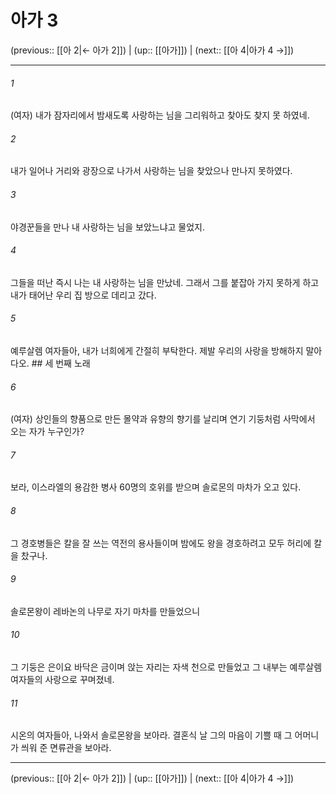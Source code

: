 # 아가 3

(previous:: [[아 2|← 아가 2]]) | (up:: [[아가]]) | (next:: [[아 4|아가 4 →]])

***




###### 1 

(여자) 내가 잠자리에서 밤새도록 사랑하는 님을 그리워하고 찾아도 찾지 못 하였네. 



###### 2 

내가 일어나 거리와 광장으로 나가서 사랑하는 님을 찾았으나 만나지 못하였다. 



###### 3 

야경꾼들을 만나 내 사랑하는 님을 보았느냐고 물었지. 



###### 4 

그들을 떠난 즉시 나는 내 사랑하는 님을 만났네. 그래서 그를 붙잡아 가지 못하게 하고 내가 태어난 우리 집 방으로 데리고 갔다. 



###### 5 

예루살렘 여자들아, 내가 너희에게 간절히 부탁한다. 제발 우리의 사랑을 방해하지 말아다오. ## 세 번째 노래 



###### 6 

(여자) 상인들의 향품으로 만든 몰약과 유향의 향기를 날리며 연기 기둥처럼 사막에서 오는 자가 누구인가? 



###### 7 

보라, 이스라엘의 용감한 병사 60명의 호위를 받으며 솔로몬의 마차가 오고 있다. 



###### 8 

그 경호병들은 칼을 잘 쓰는 역전의 용사들이며 밤에도 왕을 경호하려고 모두 허리에 칼을 찼구나. 



###### 9 

솔로몬왕이 레바논의 나무로 자기 마차를 만들었으니 



###### 10 

그 기둥은 은이요 바닥은 금이며 앉는 자리는 자색 천으로 만들었고 그 내부는 예루살렘 여자들의 사랑으로 꾸며졌네. 



###### 11 

시온의 여자들아, 나와서 솔로몬왕을 보아라. 결혼식 날 그의 마음이 기쁠 때 그 어머니가 씌워 준 면류관을 보아라.

***

(previous:: [[아 2|← 아가 2]]) | (up:: [[아가]]) | (next:: [[아 4|아가 4 →]])

